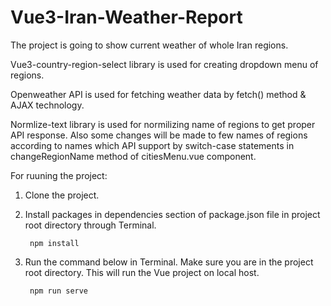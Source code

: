 # Vue3-Iran-Weather-Report
The project is going to show current weather of whole Iran regions.

Vue3-country-region-select library is used for creating dropdown menu of regions.

Openweather API is used for fetching weather data by fetch() method & AJAX technology.

Normlize-text library is used for normilizing name of regions to get proper API response. Also some changes will be made to few names of regions according to names which API support by switch-case statements in changeRegionName method of citiesMenu.vue component.

For ruuning the project:
1) Clone the project.
2) Install packages in dependencies section of package.json file in project root directory through Terminal.

        npm install


3) Run the command below in Terminal. Make sure you are in the project root directory. This will run the Vue project on local host.

        npm run serve
